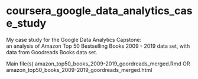 # coursera_google_data_analytics_case_study
My case study for the Google Data Analytics Capstone:  
an analysis of Amazon Top 50 Bestselling Books 2009 - 2019 data set, with data from Goodreads Books data set. 

Main file(s)
amazon_top50_books_2009-2019_goordreads_merged.Rmd OR
amazon_top50_books_2009-2019_goordreads_merged.html
